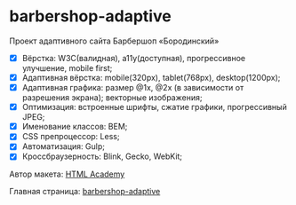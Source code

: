 # barbershop-adaptive

Проект адаптивного сайта Барбершоп «Бородинский»

- [x] Вёрстка: W3C(валидная), a11y(доступная), прогрессивное улучшение, mobile first;
- [x] Адаптивная вёрстка: mobile(320px), tablet(768px), desktop(1200px);
- [x] Адаптивная графика: размер @1x, @2x (в зависимости от разрешения экрана); векторные изображения;
- [x] Оптимизация: встроенные шрифты, сжатие графики, прогрессивный JPEG;
- [x] Именование классов: BEM;
- [x] CSS препроцессор: Less;
- [x] Автоматизация: Gulp;
- [x] Кроссбраузерность: Blink, Gecko, WebKit;

Автор макета: [HTML Academy](https://htmlacademy.ru/)

Главная страница: [barbershop-adaptive](https://vaivankov.github.io/barbershop-adaptive/)

